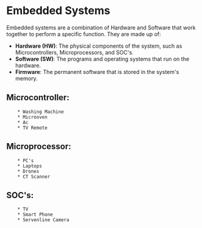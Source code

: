 # Embedded Systems

Embedded systems are a combination of Hardware and Software that work together to perform a specific function.
They are made up of:

* **Hardware (HW)**: The physical components of the system, such as Microcontrollers, Microprocessors, and SOC's.
* **Software (SW)**: The programs and operating systems that run on the hardware.
* **Firmware**: The permanent software that is stored in the system's memory.

## Microcontroller:
        * Washing Machine
        * Microoven
        * Ac
        * TV Remote

## Microprocessor:
        * PC's
        * Laptops
        * Drones
        * CT Scanner
    
## SOC's:
        * TV
        * Smart Phone
        * Servenline Camera

